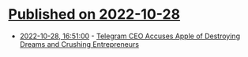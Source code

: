 # [Published on 2022-10-28](index.md)

* [2022-10-28, 16:51:00](https://apple.slashdot.org/story/22/10/28/1651222/telegram-ceo-accuses-apple-of-destroying-dreams-and-crushing-entrepreneurs?utm_source=rss1.0mainlinkanon&utm_medium=feed) - [Telegram CEO Accuses Apple of Destroying Dreams and Crushing Entrepreneurs](https://apple.slashdot.org/story/22/10/28/1651222/telegram-ceo-accuses-apple-of-destroying-dreams-and-crushing-entrepreneurs?utm_source=rss1.0mainlinkanon&utm_medium=feed)
